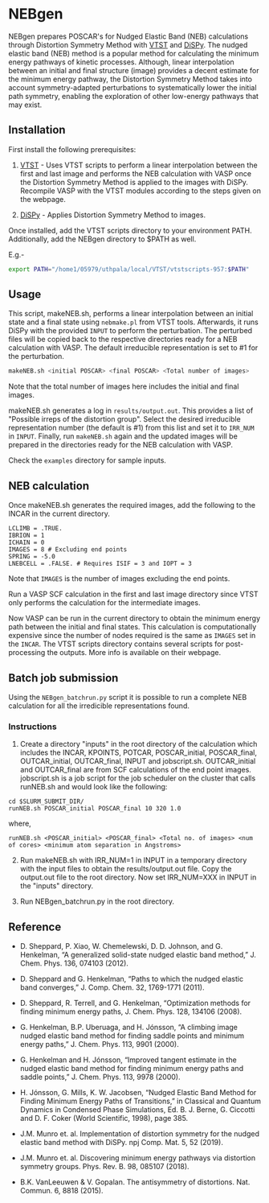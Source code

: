 # NEBgen

NEBgen prepares POSCAR's for Nudged Elastic Band (NEB) calculations through Distortion Symmetry Method with [VTST](http://theory.cm.utexas.edu/vtsttools/) and [DiSPy](https://github.com/munrojm/DiSPy).
The nudged elastic band (NEB) method is a popular method for calculating the minimum energy pathways of kinetic processes. Although, linear interpolation between an initial and final structure (image) provides a decent estimate for the minimum energy pathway, the Distortion Symmetry Method takes into account symmetry-adapted perturbations to systematically lower the initial path symmetry, enabling the exploration of other low-energy pathways that may exist. 


## Installation

First install the following prerequisites:

1. [VTST](http://theory.cm.utexas.edu/vtsttools/) - Uses VTST scripts to perform a linear interpolation between the first and last image and performs the NEB calculation with VASP once the Distortion Symmetry Method is applied to the images with DiSPy. Recompile VASP with the VTST modules according to the steps given on the webpage. 

2. [DiSPy](https://github.com/munrojm/DiSPy) - Applies Distortion Symmetry Method to images.

Once installed, add the VTST scripts directory to your environment PATH. Additionally, add the NEBgen directory to $PATH as well.

E.g.-

```bash
export PATH="/home1/05979/uthpala/local/VTST/vtstscripts-957:$PATH"
```

## Usage

This script, makeNEB.sh, performs a linear interpolation between an initial state and a final state using ``nebmake.pl`` from VTST tools. Afterwards, it runs DiSPy with the provided ``INPUT`` to perform the perturbation. The perturbed files will be copied back to the respective directories ready for a NEB calculation with VASP. The default irreducible representation is set to #1 for the perturbation.

```bash
makeNEB.sh <initial POSCAR> <final POSCAR> <Total number of images>
```

Note that the total number of images here includes the initial and final images.

makeNEB.sh generates a log in ``results/output.out``. This provides a list of "Possible irreps of the distortion group".
Select the desired irreducible representation number (the default is #1) from this list and set it to ``IRR_NUM`` in ``INPUT``.
Finally, run ``makeNEB.sh`` again and the updated images will be prepared in the directories ready for the NEB calculation with VASP.

Check the ``examples`` directory for sample inputs. 

## NEB calculation

Once makeNEB.sh generates the required images, add the following to the INCAR in the current directory.

```
LCLIMB = .TRUE.
IBRION = 1
ICHAIN = 0
IMAGES = 8 # Excluding end points
SPRING = -5.0
LNEBCELL = .FALSE. # Requires ISIF = 3 and IOPT = 3
```

Note that ``IMAGES`` is the number of images excluding the end points. 

Run a VASP SCF calculation in the first and last image directory since VTST only performs the calculation for the intermediate images.

Now VASP can be run in the current directory to obtain the minimum energy path between the initial and final states. This calculation is computationally expensive since the number of nodes required is the same as ``IMAGES`` set in the ``INCAR``. The VTST scripts directory contains several scripts for post-processing the outputs. More info is available on their webpage. 

## Batch job submission

Using the ``NEBgen_batchrun.py`` script it is possible to run a complete NEB calculation for all the irredicible representations found. 

### Instructions

1. Create a directory "inputs" in the root directory of the calculation which includes the INCAR, KPOINTS, POTCAR, POSCAR_initial, POSCAR_final, OUTCAR_initial, OUTCAR_final, INPUT and jobscript.sh. OUTCAR_initial and OUTCAR_final are from SCF calculations of the end point images. jobscript.sh is a job script for the job scheduler on the cluster that calls runNEB.sh and would look like the following:

```
cd $SLURM_SUBMIT_DIR/
runNEB.sh POSCAR_initial POSCAR_final 10 320 1.0
```

where,

    runNEB.sh <POSCAR_initial> <POSCAR_final> <Total no. of images> <num of cores> <minimum atom separation in Angstroms>

2. Run makeNEB.sh with IRR_NUM=1 in INPUT in a temporary directory with the input files to obtain the results/output.out file. Copy the output.out file to the root directory. Now set IRR_NUM=XXX in INPUT in the "inputs" directory.

3. Run NEBgen_batchrun.py in the root directory.


## Reference

- D. Sheppard, P. Xiao, W. Chemelewski, D. D. Johnson, and G. Henkelman, “A generalized solid-state nudged elastic band method,” J. Chem. Phys. 136, 074103 (2012).

- D. Sheppard and G. Henkelman, “Paths to which the nudged elastic band converges,” J. Comp. Chem. 32, 1769-1771 (2011).

- D. Sheppard, R. Terrell, and G. Henkelman, “Optimization methods for finding minimum energy paths, J. Chem. Phys. 128, 134106 (2008).

- G. Henkelman, B.P. Uberuaga, and H. Jónsson, “A climbing image nudged elastic band method for finding saddle points and minimum energy paths,” J. Chem. Phys. 113, 9901 (2000).

- G. Henkelman and H. Jónsson, “Improved tangent estimate in the nudged elastic band method for finding minimum energy paths and saddle points,” J. Chem. Phys. 113, 9978 (2000).

- H. Jónsson, G. Mills, K. W. Jacobsen, “Nudged Elastic Band Method for Finding Minimum Energy Paths of Transitions,” in Classical and Quantum Dynamics in Condensed Phase Simulations, Ed. B. J. Berne, G. Ciccotti and D. F. Coker (World Scientific, 1998), page 385.

- J.M. Munro et. al. Implementation of distortion symmetry for the nudged elastic band method with DiSPy. npj Comp. Mat. 5, 52 (2019).

- J.M. Munro et. al. Discovering minimum energy pathways via distortion symmetry groups. Phys. Rev. B. 98, 085107 (2018).

- B.K. VanLeeuwen & V. Gopalan. The antisymmetry of distortions. Nat. Commun. 6, 8818 (2015).